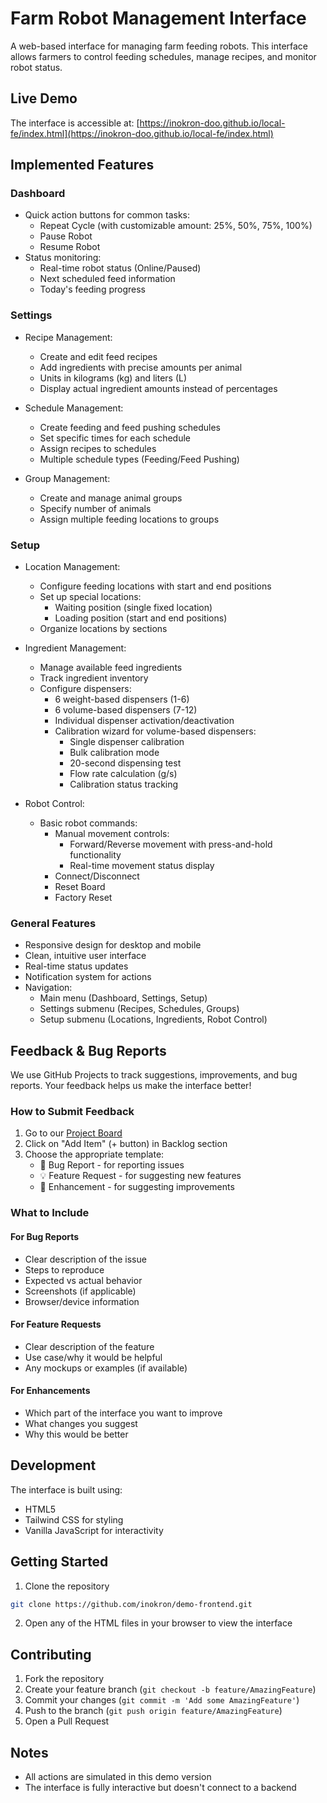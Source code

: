 # Farm Robot Management Interface

A web-based interface for managing farm feeding robots. This interface allows farmers to control feeding schedules, manage recipes, and monitor robot status.

## Live Demo

The interface is accessible at: [https://inokron-doo.github.io/local-fe/index.html](https://inokron-doo.github.io/local-fe/index.html)

## Implemented Features

### Dashboard
- Quick action buttons for common tasks:
  - Repeat Cycle (with customizable amount: 25%, 50%, 75%, 100%)
  - Pause Robot
  - Resume Robot
- Status monitoring:
  - Real-time robot status (Online/Paused)
  - Next scheduled feed information
  - Today's feeding progress

### Settings
- Recipe Management:
  - Create and edit feed recipes
  - Add ingredients with precise amounts per animal
  - Units in kilograms (kg) and liters (L)
  - Display actual ingredient amounts instead of percentages

- Schedule Management:
  - Create feeding and feed pushing schedules
  - Set specific times for each schedule
  - Assign recipes to schedules
  - Multiple schedule types (Feeding/Feed Pushing)

- Group Management:
  - Create and manage animal groups
  - Specify number of animals
  - Assign multiple feeding locations to groups

### Setup
- Location Management:
  - Configure feeding locations with start and end positions
  - Set up special locations:
    - Waiting position (single fixed location)
    - Loading position (start and end positions)
  - Organize locations by sections

- Ingredient Management:
  - Manage available feed ingredients
  - Track ingredient inventory
  - Configure dispensers:
    - 6 weight-based dispensers (1-6)
    - 6 volume-based dispensers (7-12)
    - Individual dispenser activation/deactivation
    - Calibration wizard for volume-based dispensers:
      - Single dispenser calibration
      - Bulk calibration mode
      - 20-second dispensing test
      - Flow rate calculation (g/s)
      - Calibration status tracking

- Robot Control:
  - Basic robot commands:
    - Manual movement controls:
      - Forward/Reverse movement with press-and-hold functionality
      - Real-time movement status display
    - Connect/Disconnect
    - Reset Board
    - Factory Reset

### General Features
- Responsive design for desktop and mobile
- Clean, intuitive user interface
- Real-time status updates
- Notification system for actions
- Navigation:
  - Main menu (Dashboard, Settings, Setup)
  - Settings submenu (Recipes, Schedules, Groups)
  - Setup submenu (Locations, Ingredients, Robot Control)

## Feedback & Bug Reports

We use GitHub Projects to track suggestions, improvements, and bug reports. Your feedback helps us make the interface better!

### How to Submit Feedback

1. Go to our [Project Board](https://github.com/orgs/inokron-doo/projects/3)
2. Click on "Add Item" (+ button) in Backlog section
3. Choose the appropriate template:
   - 🐛 Bug Report - for reporting issues
   - 💡 Feature Request - for suggesting new features
   - 🔄 Enhancement - for suggesting improvements

### What to Include

#### For Bug Reports
- Clear description of the issue
- Steps to reproduce
- Expected vs actual behavior
- Screenshots (if applicable)
- Browser/device information

#### For Feature Requests
- Clear description of the feature
- Use case/why it would be helpful
- Any mockups or examples (if available)

#### For Enhancements
- Which part of the interface you want to improve
- What changes you suggest
- Why this would be better

## Development

The interface is built using:
- HTML5
- Tailwind CSS for styling
- Vanilla JavaScript for interactivity

## Getting Started

1. Clone the repository
```bash
git clone https://github.com/inokron/demo-frontend.git
```

2. Open any of the HTML files in your browser to view the interface

## Contributing

1. Fork the repository
2. Create your feature branch (`git checkout -b feature/AmazingFeature`)
3. Commit your changes (`git commit -m 'Add some AmazingFeature'`)
4. Push to the branch (`git push origin feature/AmazingFeature`)
5. Open a Pull Request


## Notes

- All actions are simulated in this demo version
- The interface is fully interactive but doesn't connect to a backend 